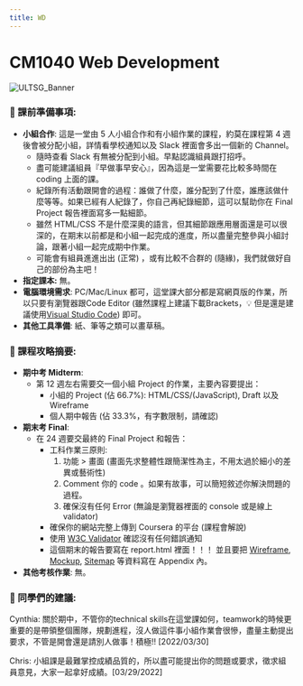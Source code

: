 ```yaml
---
title: WD
---
```

# CM1040 Web Development

![ULTSG_Banner](https://user-images.githubusercontent.com/14081948/160753354-ee8de386-f666-4d3e-b1a6-7055819adabf.png)

### 🔖  課前準備事項:

- **小組合作**: 這是一堂由 5 人小組合作和有小組作業的課程，約莫在課程第 4 週後會被分配小組，詳情看學校通知以及 Slack 裡面會多出一個新的 Channel。
    - 隨時查看 Slack 有無被分配到小組。早點認識組員跟打招呼。
    - 盡可能建議組員『早做事早安心』，因為這是一堂需要花比較多時間在 coding 上面的課。
    - 紀錄所有活動跟開會的過程：誰做了什麼，誰分配到了什麼，誰應該做什麼等等。如果已經有人紀錄了，你自己再紀錄細節，這可以幫助你在 Final Project 報告裡面寫多一點細節。
    - 雖然 HTML/CSS 不是什麼深奧的語言，但其細節跟應用層面還是可以很深的，在期末以前都是和小組一起完成的進度，所以盡量完整參與小組討論，跟著小組一起完成期中作業。
    - 可能會有組員進進出出 (正常) ，或有比較不合群的 (隨緣)，我們就做好自己的部份為主吧！
- **指定課本:** 無。
- **電腦環境需求**: PC/Mac/Linux 都可，這堂課大部分都是寫網頁版的作業，所以只要有瀏覽器跟Code Editor (雖然課程上建議下載Brackets，💡 但是還是建議使用[Visual Studio Code](https://code.visualstudio.com/)) 即可。
- **其他工具準備**: 紙、筆等之類可以畫草稿。

### 📓 課程攻略摘要:

- **期中考 Midterm**:
    - 第 12 週左右需要交一個小組 Project 的作業，主要內容要提出：
        - 小組的 Project (佔 66.7%): HTML/CSS/(JavaScript), Draft 以及 Wireframe
        - 個人期中報告 (佔 33.3%，有字數限制，請確認)
- **期末考 Final**:
    - 在 24 週要交最終的 Final Project 和報告：
        - 工科作業三原則:
            1. 功能 > 畫面 (畫面先求整體性跟簡潔性為主，不用太過於細小的差異或藝術性)
            2. Comment 你的 code 。如果有故事，可以簡短敘述你解決問題的過程。
            3. 確保沒有任何 Error (無論是瀏覽器裡面的 console 或是線上 validator)
        - 確保你的網站完整上傳到 Coursera 的平台 (課程會解說)
        - 使用 [W3C Validator](https://validator.w3.org/) 確認沒有任何錯誤通知
        - 這個期末的報告要寫在 report.html 裡面！！！ 並且要把 [Wireframe](https://www.figma.com/), [Mockup](https://placeit.net/c/mockups?search=website), [Sitemap](https://www.xml-sitemaps.com/) 等資料寫在 Appendix 內。
- **其他考核作業**: 無。
    
    

### 🤩 同學們的建議:

Cynthia: 關於期中，不管你的technical skills在這堂課如何，teamwork的時候更重要的是帶領整個團隊，規劃進程，沒人做這件事小組作業會很慘，盡量主動提出要求，不管是開會還是請別人做事！積極!! [2022/03/30]

Chris: 小組課是最難掌控成績品質的，所以盡可能提出你的問題或要求，徵求組員意見，大家一起拿好成績。[03/29/2022]
